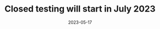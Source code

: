 ---
title: Closed testing will start in July 2023
description: Frost Giant Studios announced on Reddit that closed testing will start in July 2023 with a pre-alpha phase and ending with a beta phase that will extend into 2024. All who signed up on the website will be eligible for an invite but not guaranteed to get in. Early phases will focus on core functionality, 1v1, and the Human Resistance, with other factions and modes added later. The closed testing, especially early phases, will be under NDA with very likely no streaming or in-game screenshots allowed.
date: 2023-05-17
url: https://www.reddit.com/r/Stormgate/comments/13jroe1/stormgate_closed_testing_update/
---